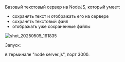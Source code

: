 Базовый текстовый сервер на NodeJS, который умеет: 
- сохранять текст и отображать его на сервере
- сохранять текстовый файл
- отображать уже сохраненные файлы

 ![shot_20250505_161835](https://github.com/user-attachments/assets/d430605d-87a6-468e-b664-f182b9874100)


Запуск:

в терминале "node server.js", порт 3000.
